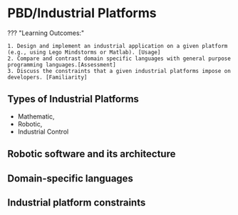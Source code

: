 # PBD/Industrial Platforms

??? "Learning Outcomes:"

    1. Design and implement an industrial application on a given platform (e.g., using Lego Mindstorms or Matlab). [Usage]
    2. Compare and contrast domain specific languages with general purpose programming languages.[Assessment]
    3. Discuss the constraints that a given industrial platforms impose on developers. [Familiarity]

## Types of Industrial Platforms 

- Mathematic, 
- Robotic, 
- Industrial Control

## Robotic software and its architecture

## Domain-specific languages

## Industrial platform constraints